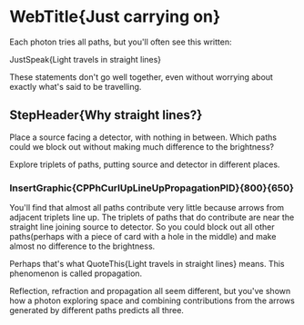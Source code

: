 
# WebTitle{Just carrying on}

Each photon tries all paths, but you'll often see this written:

JustSpeak{Light travels in straight lines}

These statements don't go well together, even without worrying about exactly what's said to be travelling.

## StepHeader{Why straight lines?}

Place a source facing a detector, with nothing in between. Which paths could we block out without making much difference to the brightness?

Explore triplets of paths, putting source and detector in different places. 

### InsertGraphic{CPPhCurlUpLineUpPropagationPID}{800}{650}

You'll find that almost all paths contribute very little because arrows from adjacent triplets line up. The triplets of paths that do contribute are near the straight line joining source to detector. So you could block out all other paths(perhaps with a piece of card with a hole in the middle) and make almost no difference to the brightness.

Perhaps that's what QuoteThis{Light travels in straight lines} means. This phenomenon is called propagation.

Reflection, refraction and propagation all seem different, but you've shown how a photon exploring space and combining contributions from the arrows generated by different paths predicts all three.

